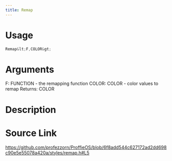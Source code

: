 ```yaml
---
title: Remap
---
```


# Usage
```cpp
Remap&lt;F,COLOR&gt;
```

# Arguments
F: FUNCTION - the remapping function
COLOR: COLOR - color values to remap
Returns: COLOR

# Description

# Source Link
https://github.com/profezzorn/ProffieOS/blob/6f8add544c627172ad2dd698c90e5e55078a420a/styles/remap.h#L5
